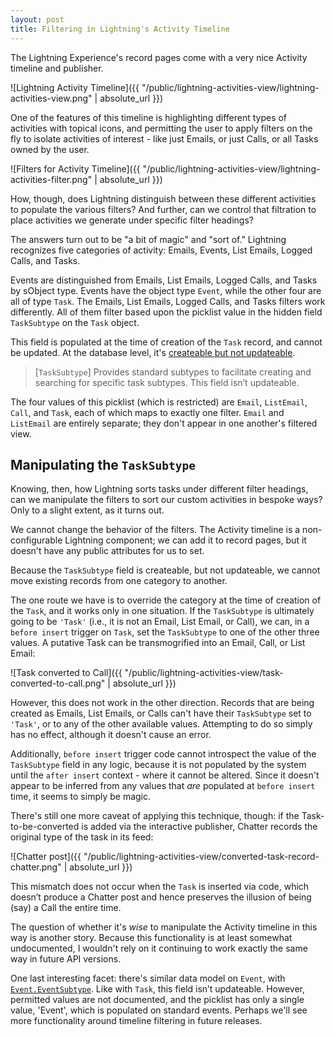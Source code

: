 ```yaml
---
layout: post
title: Filtering in Lightning's Activity Timeline 
---
```


The Lightning Experience's record pages come with a very nice Activity timeline and publisher.

![Lightning Activity Timeline]({{ "/public/lightning-activities-view/lightning-activities-view.png" | absolute_url }})

One of the features of this timeline is highlighting different types of activities with topical icons, and permitting the user to apply filters on the fly to isolate activities of interest - like just Emails, or just Calls, or all Tasks owned by the user.

![Filters for Activity Timeline]({{ "/public/lightning-activities-view/lightning-activities-filter.png" | absolute_url }})

How, though, does Lightning distinguish between these different activities to populate the various filters? And further, can we control that filtration to place activities we generate under specific filter headings?

The answers turn out to be "a bit of magic" and "sort of." Lightning recognizes five categories of activity: Emails, Events, List Emails, Logged Calls, and Tasks.

Events are distinguished from Emails, List Emails, Logged Calls, and Tasks by sObject type. Events have the object type `Event`, while the other four are all of type `Task`. The Emails, List Emails, Logged Calls, and Tasks filters work differently. All of them filter based upon the picklist value in the hidden field `TaskSubtype` on the `Task` object. 

This field is populated at the time of creation of the `Task` record, and cannot be updated. At the database level, it's [createable but not updateable](https://developer.salesforce.com/docs/atlas.en-us.api.meta/api/sforce_api_objects_task.htm). 

> \[`TaskSubtype`\] Provides standard subtypes to facilitate creating and searching for specific task subtypes. This field isn’t updateable.

The four values of this picklist (which is restricted) are `Email`, `ListEmail`, `Call`, and `Task`, each of which maps to exactly one filter. `Email` and `ListEmail` are entirely separate; they don't appear in one another's filtered view.

## Manipulating the `TaskSubtype`

Knowing, then, how Lightning sorts tasks under different filter headings, can we manipulate the filters to sort our custom activities in bespoke ways? Only to a slight extent, as it turns out.

We cannot change the behavior of the filters. The Activity timeline is a non-configurable Lightning component; we can add it to record pages, but it doesn't have any public attributes for us to set.

Because the `TaskSubtype` field is createable, but not updateable, we cannot move existing records from one category to another.

The one route we have is to override the category at the time of creation of the `Task`, and it works only in one situation. If the `TaskSubtype` is ultimately going to be `'Task'` (i.e., it is not an Email, List Email, or Call), we can, in a `before insert` trigger on `Task`, set the `TaskSubtype` to one of the other three values. A putative Task can be transmogrified into an Email, Call, or List Email:

![Task converted to Call]({{ "/public/lightning-activities-view/task-converted-to-call.png" | absolute_url }})

However, this does not work in the other direction. Records that are being created as Emails, List Emails, or Calls can't have their `TaskSubtype` set to `'Task'`, or to any of the other available values. Attempting to do so simply has no effect, although it doesn't cause an error. 

Additionally, `before insert` trigger code cannot introspect the value of the `TaskSubtype` field in any logic, because it is not populated by the system until the `after insert` context - where it cannot be altered. Since it doesn't appear to be inferred from any values that *are* populated at `before insert` time, it seems to simply be magic.

There's still one more caveat of applying this technique, though: if the Task-to-be-converted is added via the interactive publisher, Chatter records the original type of the task in its feed:

![Chatter post]({{ "/public/lightning-activities-view/converted-task-record-chatter.png" | absolute_url }})

This mismatch does not occur when the `Task` is inserted via code, which doesn’t produce a Chatter post and hence preserves the illusion of being (say) a Call the entire time.

The question of whether it's *wise* to manipulate the Activity timeline in this way is another story. Because this functionality is at least somewhat undocumented, I wouldn't rely on it continuing to work exactly the same way in future API versions.

One last interesting facet: there's similar data model on `Event`, with [`Event.EventSubtype`](https://developer.salesforce.com/docs/atlas.en-us.api.meta/api/sforce_api_objects_event.htm). Like with `Task`, this field isn’t updateable. However, permitted values are not documented, and the picklist has only a single value, 'Event', which is populated on standard events. Perhaps we'll see more functionality around timeline filtering in future releases.
